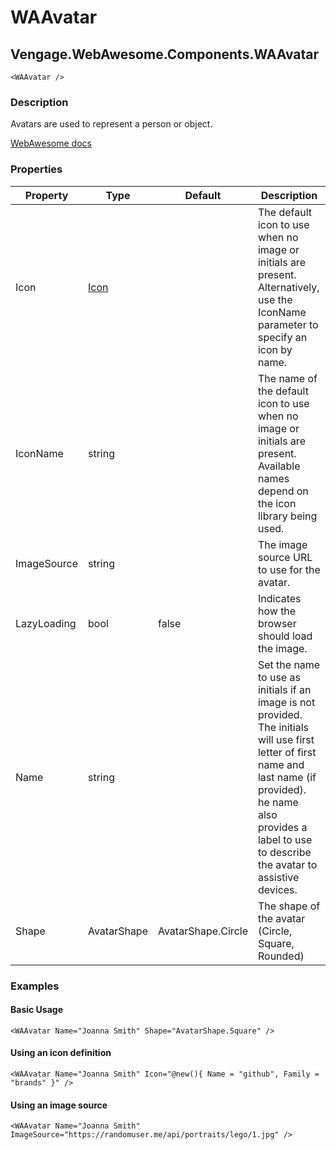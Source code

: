 ﻿# WAAvatar
## Vengage.WebAwesome.Components.WAAvatar

```HTML+Razor
<WAAvatar />
```

### Description
Avatars are used to represent a person or object.

[WebAwesome docs](https://webawesome.com/docs/avatar)

### Properties
| Property | Type   | Default | Description                              |
|----------|--------|---------|------------------------------------------|
| Icon    | [Icon](/docs/IconClass) |  | The default icon to use when no image or initials are present. Alternatively, use the IconName parameter to specify an icon by name.                     |
| IconName    | string |        | The name of the default icon to use when no image or initials are present. Available names depend on the icon library being used.                     |
| ImageSource    | string |    | The image source URL to use for the avatar.                     |
| LazyLoading | bool | false | Indicates how the browser should load the image. |
| Name    | string |        | Set the name to use as initials if an image is not provided. <br/> The initials will use first letter of first name and last name (if provided). <br /> he name also provides a label to use to describe the avatar to assistive devices.                  |
| Shape	| AvatarShape | AvatarShape.Circle | The shape of the avatar (Circle, Square, Rounded)                  |

### Examples

#### Basic Usage
```HTML+Razor
<WAAvatar Name="Joanna Smith" Shape="AvatarShape.Square" />
```

#### Using an icon definition
```HTML+Razor
<WAAvatar Name="Joanna Smith" Icon="@new(){ Name = "github", Family = "brands" }" />
```

#### Using an image source
```HTML+Razor
<WAAvatar Name="Joanna Smith" ImageSource="https://randomuser.me/api/portraits/lego/1.jpg" />
```
